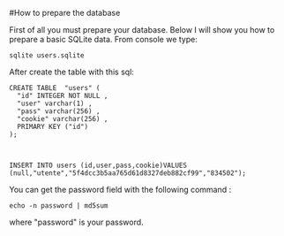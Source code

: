 #How to prepare the database

First of all you must prepare your database. Below I will show you how to prepare a basic SQLite data.
From console we type:
```
sqlite users.sqlite
```

After create the table with this sql:

```
CREATE TABLE  "users" (
  "id" INTEGER NOT NULL ,
  "user" varchar(1) ,
  "pass" varchar(256) ,
  "cookie" varchar(256) ,
  PRIMARY KEY ("id") 
);



INSERT INTO users (id,user,pass,cookie)VALUES (null,"utente","5f4dcc3b5aa765d61d8327deb882cf99","834502");
```

You can get the password field with the following command :
```	
echo -n password | md5sum
```
	
where "password" is your password. 
